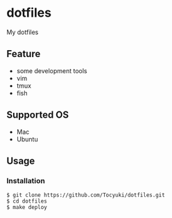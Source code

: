 # dotfiles
My dotfiles

## Feature
- some development tools
- vim
- tmux
- fish

## Supported OS
- Mac
- Ubuntu

## Usage
### Installation
```
$ git clone https://github.com/Tocyuki/dotfiles.git
$ cd dotfiles
$ make deploy
```
